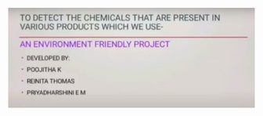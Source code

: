 [![Chemicals that effect environment](https://raw.githubusercontent.com/poojitha1991/project/main/collaborators.jpg)](https://www.youtube.com/watch?v=CMWSgVycFT8 "Chemicals that effect environment")
